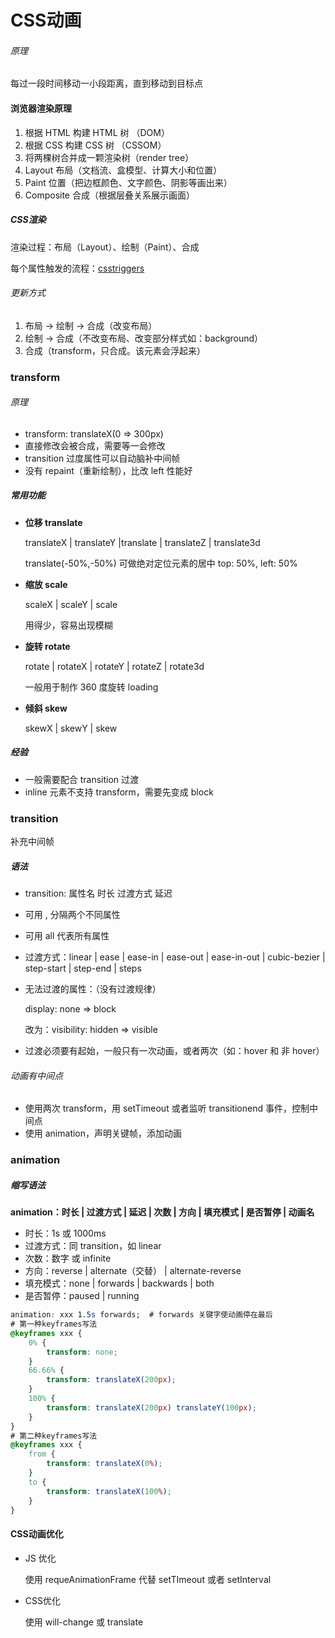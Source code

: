 # CSS动画

###### 原理

每过一段时间移动一小段距离，直到移动到目标点

#### 浏览器渲染原理

1. 根据 HTML 构建 HTML 树 （DOM）
2. 根据 CSS 构建 CSS 树 （CSSOM）
3. 将两棵树合并成一颗渲染树（render tree）
4. Layout 布局（文档流、盒模型、计算大小和位置）
5. Paint 位置（把边框颜色、文字颜色、阴影等画出来）
6. Composite 合成（根据层叠关系展示画面）

##### CSS渲染

渲染过程：布局（Layout）、绘制（Paint）、合成

每个属性触发的流程：[csstriggers](https://csstriggers.com)

###### 更新方式

1. 布局 -> 绘制 -> 合成（改变布局）
2. 绘制 -> 合成（不改变布局、改变部分样式如：background）
3. 合成（transform，只合成。该元素会浮起来）

### transform

###### 原理

* transform: translateX(0 => 300px)
* 直接修改会被合成，需要等一会修改
* transition 过度属性可以自动脑补中间帧
* 没有 repaint（重新绘制），比改 left 性能好

##### 常用功能

* **位移 translate**

  translateX | translateY |translate | translateZ | translate3d

  translate(-50%,-50%) 可做绝对定位元素的居中 top: 50%, left: 50%

* **缩放 scale**

  scaleX | scaleY | scale

  用得少，容易出现模糊

* **旋转 rotate**

  rotate | rotateX | rotateY | rotateZ | rotate3d

  一般用于制作 360 度旋转 loading

* **倾斜 skew**

  skewX | skewY | skew

##### 经验

* 一般需要配合 transition 过渡
* inline 元素不支持 transform，需要先变成 block

### transition

补充中间帧

##### 语法

* transition: 属性名 时长 过渡方式 延迟

* 可用 , 分隔两个不同属性

* 可用 all 代表所有属性

* 过渡方式：linear | ease | ease-in | ease-out | ease-in-out | cubic-bezier | step-start | step-end | steps

* 无法过渡的属性：（没有过渡规律）

  display: none => block

  改为：visibility: hidden => visible

* 过渡必须要有起始，一般只有一次动画，或者两次（如：hover 和 非 hover）

###### 动画有中间点

* 使用两次 transform，用 setTimeout 或者监听 transitionend 事件，控制中间点
* 使用 animation，声明关键帧，添加动画

### animation

##### 缩写语法

**animation：时长 | 过渡方式 | 延迟 | 次数 | 方向 | 填充模式 | 是否暂停 | 动画名**

* 时长：1s 或 1000ms
* 过渡方式：同 transition，如 linear
* 次数：数字 或 infinite
* 方向：reverse | alternate（交替） | alternate-reverse
* 填充模式：none | forwards | backwards | both
* 是否暂停：paused | running

~~~css
animation: xxx 1.5s forwards;  # forwards 关键字使动画停在最后
# 第一种keyframes写法
@keyframes xxx {
    0% {
        transform: none;
    }
    66.66% {
        transform: translateX(200px);
    }
    100% {
        transform: translateX(200px) translateY(100px);
    }
}
# 第二种keyframes写法
@keyframes xxx {
    from {
        transform: translateX(0%);
    }
    to {
        transform: translateX(100%);
    }
}
~~~

#### CSS动画优化

* JS 优化

  使用 requeAnimationFrame 代替 setTImeout 或者 setInterval

* CSS优化

  使用 will-change 或 translate